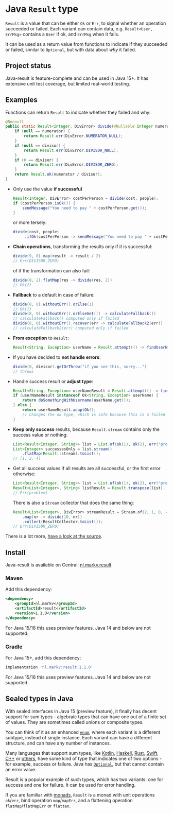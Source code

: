 
# Java `Result` type

`Result` is a value that can be either `Ok` or `Err`, to signal whether an operation succeeded or failed. Each variant can contain data, e.g. `Result<User, ErrMsg>` contains a `User` if ok, and `ErrMsg` when it fails.

It can be used as a return value from functions to indicate if they succeeded or failed, similar to `Optional`, but with data about _why_ it failed.

## Project status

Java-result is feature-complete and can be used in Java 15+. It has extensive unit test coverage, but limited real-world testing.

## Examples

Functions can return `Result` to indicate whether they failed and why:

```java
@Nonnull
public static Result<Integer, DivError> divide(@Nullable Integer numerator, @Nullable Integer divisor) {
    if (null == numerator) {
        return Result.err(DivError.NUMERATOR_NULL);
    }
    if (null == divisor) {
        return Result.err(DivError.DIVISOR_NULL);
    }
    if (0 == divisor) {
        return Result.err(DivError.DIVISOR_ZERO);
    }
    return Result.ok(numerator / divisor);
}
```

* Only use the value **if successful**
  
   ```java
   Result<Integer, DivError> costPerPerson = divide(cost, people);
   if (costPerPerson.isOk()) {
       sendMessage("You need to pay " + costPerPerson.get());
   }
   ```

   or more tersely:

   ```java
   divide(cost, people)
        .ifOk(costPerPerson -> sendMessage("You need to pay " + costPerPerson));
   ```

* **Chain operations**, transforming the results only if it is successful:

   ```java
   divide(9, 0).map(result -> result / 2)
   // Err(DIVISOR_ZERO)
   ```
   
   of if the transformation can also fail:

   ```java
   divide(8, 2).flatMap(res -> divide(res, 2))
   // Ok(2)
   ```

* **Fallback** to a default in case of failure:

   ```java
   divide(8, 0).withoutErr().orElse(1)
   // Ok(1)
   divide(8, 0).withoutErr().orElseGet(() -> calculateFallback())
   // calculateFallback() computed only if failed
   divide(8, 0).withoutErr().recover(err -> calculateFallback2(err))
   // calculateFallback2(err) computed only if failed
   ```

* **From exception** to `Result`:

   ```java
   Result<String, Exception> userName = Result.attempt(() -> findUserName());
   ```

* If you have decided to **not handle errors**:

   ```java
   divide(8, divisor).getOrThrow("if you see this, sorry...")
   // throws
   ```
  
* Handle success result or **adjust type**:

   ```java
   Result<String, Exception> userNameResult = Result.attempt(() -> findUserName());
   if (userNameResult instanceof Ok<String, Exception> userName) {
       return doSomethingWithUsername(userName.get());
   } else {
       return userNameResult.adaptOk();
       // Changes the ok type, which is safe because this is a failed Tesult
   }
   ```

* **Keep only success** results, because `Result.stream` contains only the success value or nothing:

   ```java
   List<Result<Integer, String>> list = List.of(ok(1), ok(2), err("problem"), ok(4));
   List<Integer> successesOnly = list.stream()
       .flatMap(Result::stream).toList();
   // [1, 2, 4]
   ```

* Get all success values if all results are all successful, or the first error otherwise:

   ```java
   List<Result<Integer, String>> list = List.of(ok(1), ok(2), err("problem"), ok(4));
   Result<List<Integer>, String> listResult = Result.transpose(list);
   // Err(problem)
   ```
  
   There is also a `Stream` collector that does the same thing:

   ```java
   Result<List<Integer>, DivError> streamResult = Stream.of(2, 1, 0, -1, -2)
       .map(nr -> divide(10, nr))
       .collect(ResultCollector.toList());
   // Err(DIVISOR_ZERO)
   ```

There is a lot more, [have a look at the source](src/main/java/nl/markv/result/Result.java).

## Install

Java-result is available on Central: [nl.markv.result](https://search.maven.org/artifact/nl.markv/result).

### Maven

Add this dependency:

```xml
<dependency>
    <groupId>nl.markv</groupId>
    <artifactId>result</artifactId>
    <version>1.1.0</version>
</dependency>
```

For Java 15/16 this uses preview features. Java 14 and below are not supported.

### Gradle

For Java 15+, add this dependency:

```groovy
implementation 'nl.markv:result:1.1.0'
```

For Java 15/16 this uses preview features. Java 14 and below are not supported.

## Sealed types in Java

With sealed interfaces in Java 15 (preview feature), it finally has decent support for sum types - algebraic types that can have one out of a finite set of values. They are sometimes called unions or composite types.

You can think of it as an enhanced [`enum`](https://docs.oracle.com/en/java/javase/13/language/switch-expressions.html), where each variant is a different subtype, instead of single instance. Each variant can have a different structure, and can have any number of instances.

Many languages that support sum types, like [Kotlin](https://kotlinlang.org/api/latest/jvm/stdlib/kotlin/-result/), [Haskell](https://hackage.haskell.org/package/base-4.14.1.0/docs/Data-Either.html), [Rust](https://doc.rust-lang.org/std/result/), [Swift](https://www.swiftbysundell.com/articles/the-power-of-result-types-in-swift/), [C++](https://bell0bytes.eu/expected/) or [others](https://en.wikipedia.org/wiki/Result_type), have some kind of type that indicates one of two options - for example, success or failure.  Java has [`Optional`](https://docs.oracle.com/javase/8/docs/api/java/util/Optional.html), but that cannot contain an error value.

Result is a popular example of such types, which has two variants: one for success and one for failure. It can be used for error handling.

If you are familiar with [monads](https://adambennett.dev/2020/05/the-result-monad/), `Result` is a monad with unit operations `ok`/`err`, bind operation `map`/`mapErr`, and a flattening operation `flatMap`/`flatMapErr` or `flatten`. 
